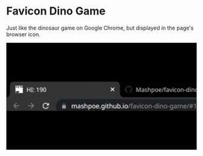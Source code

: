 # Favicon Dino Game
Just like the dinosaur game on Google Chrome, but displayed in the page's browser icon.

![Favicon Dino Game gameplay](images/gif.gif)
